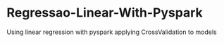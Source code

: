 # Regressao-Linear-With-Pyspark
Using linear regression with pyspark applying CrossValidation to models
